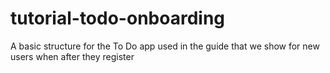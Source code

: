 # tutorial-todo-onboarding
A basic structure for the To Do app used in the guide that we show for new users when after they register
